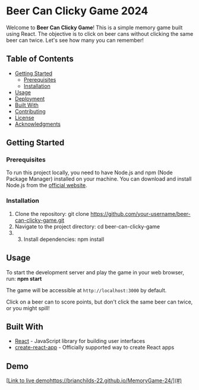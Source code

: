 # Beer Can Clicky Game 2024

Welcome to **Beer Can Clicky Game**! This is a simple memory game built using React. The objective is to click on beer cans without clicking the same beer can twice. Let's see how many you can remember!

## Table of Contents

- [Getting Started](#getting-started)
  - [Prerequisites](#prerequisites)
  - [Installation](#installation)
- [Usage](#usage)
- [Deployment](#deployment)
- [Built With](#built-with)
- [Contributing](#contributing)
- [License](#license)
- [Acknowledgments](#acknowledgments)

## Getting Started

### Prerequisites

To run this project locally, you need to have Node.js and npm (Node Package Manager) installed on your machine. You can download and install Node.js from the [official website](https://nodejs.org/).

### Installation

1. Clone the repository: git clone https://github.com/your-username/beer-can-clicky-game.git
2. Navigate to the project directory: cd beer-can-clicky-game
3. 3. Install dependencies: npm install


## Usage

To start the development server and play the game in your web browser, run: **npm start**

The game will be accessible at `http://localhost:3000` by default.

Click on a beer can to score points, but don't click the same beer can twice, or you might spill!


## Built With

- [React](https://reactjs.org/) - JavaScript library for building user interfaces
- [create-react-app](https://create-react-app.dev/) - Officially supported way to create React apps


## Demo
[[Link to live demo](https://brianchilds-22.github.io/MemoryGame-24/)https://brianchilds-22.github.io/MemoryGame-24/](#) 






